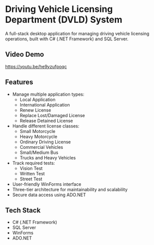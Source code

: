 # Driving Vehicle Licensing Department (DVLD) System

A full-stack desktop application for managing driving vehicle licensing operations, built with C# (.NET Framework) and SQL Server.

## Video Demo
https://youtu.be/he9yzufpoqc

## Features

- Manage multiple application types:
  - Local Application
  - International Application
  - Renew License
  - Replace Lost/Damaged License
  - Release Detained License
- Handle different license classes:
  - Small Motorcycle
  - Heavy Motorcycle
  - Ordinary Driving License
  - Commercial Vehicles
  - Small/Medium Bus
  - Trucks and Heavy Vehicles
- Track required tests:
  - Vision Test
  - Written Test
  - Street Test
- User-friendly WinForms interface
- Three-tier architecture for maintainability and scalability
- Secure data access using ADO.NET

## Tech Stack

- C# (.NET Framework)
- SQL Server
- WinForms
- ADO.NET
